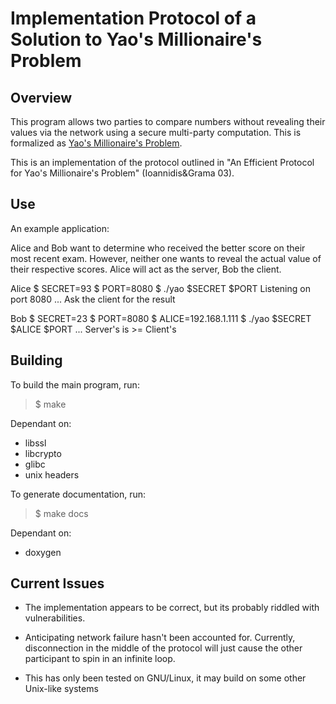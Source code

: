 Implementation Protocol of a Solution to Yao's Millionaire's Problem
====================================================================
Overview
--------
This program allows two parties to compare numbers without revealing their
values via the network using a secure multi-party computation. This is
formalized as [Yao's Millionaire's
Problem](https://en.wikipedia.org/wiki/Yao%27s_Millionaires%27_Problem).

This is an implementation of the protocol outlined in "An Efficient Protocol
for Yao's Millionaire's Problem" (Ioannidis&Grama 03).

Use
---
An example application:

Alice and Bob want to determine who received the better score on their most
recent exam. However, neither one wants to reveal the actual value of their
respective scores. Alice will act as the server, Bob the client.

Alice
    $ SECRET=93
    $ PORT=8080
    $ ./yao $SECRET $PORT
    Listening on port 8080
    ...
    Ask the client for the result

Bob
    $ SECRET=23
    $ PORT=8080
    $ ALICE=192.168.1.111
    $ ./yao $SECRET $ALICE $PORT
    ...
    Server's is >= Client's


Building
--------

To build the main program, run:
> $ make

Dependant on:
- libssl
- libcrypto
- glibc
- unix headers

To generate documentation, run:
> $ make docs

Dependant on:
- doxygen

Current Issues
--------------

- The implementation appears to be correct, but its probably riddled with
vulnerabilities.

- Anticipating network failure hasn't been accounted for. Currently,
disconnection in the middle of the protocol will just cause the other
participant to spin in an infinite loop.

- This has only been tested on GNU/Linux, it may build on some other Unix-like
  systems
